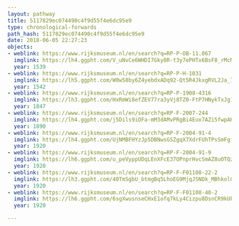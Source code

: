 ```yaml
---
layout: pathway
title: 5117829ec074490c4f9d55f4e6dc95e9
type: chronological-forwards
path_hash: 5117829ec074490c4f9d55f4e6dc95e9
date: 2018-06-05 22:27:23
objects:
- weblink: https://www.rijksmuseum.nl/en/search?q=RP-P-OB-11.067
  imglink: https://lh4.ggpht.com/V_uNvCe6WHDI7Gky8R-t3y7ePHTx6BsF8_rMcMtV8QedCmaNo4qhuLyCkMzrKJI2VcozqcnHsAP4Zhm5uxMANewkPg=s200
  year: 1539
- weblink: https://www.rijksmuseum.nl/en/search?q=RP-P-H-1031
  imglink: https://lh5.ggpht.com/W0w58by6Z4yebdxADq92-Qt5R4JkxgRVL2Ja_7md158yydbWwWJmQlC_peNqyO6JAWgvHMd9g1DNaDeqVoXcfn6xghw=s200
  year: 1542
- weblink: https://www.rijksmuseum.nl/en/search?q=RP-P-1908-4316
  imglink: https://lh3.ggpht.com/HxRmWi8efZEV77ra3yVj8TZ0-FtP7HNykTxJg1PWIsNh-nBFjCDuBlLrue622Q87TtvCwUP-EBDwFQF5lh7y-KqwMPgv=s200
  year: 1847
- weblink: https://www.rijksmuseum.nl/en/search?q=RP-F-2007-244
  imglink: https://lh4.ggpht.com/j5Dils9iOFa-mM3dAMvPRgBi4Eux7AZi5fwpAH16UJM8nHD821ACQ6X-2TZst9wGc-bgdcZb6QzQzIV4F25uN-7aPlA=s200
  year: 1890
- weblink: https://www.rijksmuseum.nl/en/search?q=RP-F-2004-91-4
  imglink: https://lh4.ggpht.com/UjNMBFHYzJp5DBNwsGSZgqX7XdrFUhTPsSmFgfDkXfs_ofMcXmhHiiYRtuzesSHqiHpSWFQ9DKLLJLlmru_pFEtLalU=s200
  year: 1920
- weblink: https://www.rijksmuseum.nl/en/search?q=RP-F-2004-91-9
  imglink: https://lh6.ggpht.com/u_peVyppUDqLEnXFcE37OPnprHvcSmAZ8uOTQzhOJvDb0v6vFUks_DYi-pyL7gWBFvE-i_Y0OwD40s5b8QWtfadkl_j6=s200
  year: 1920
- weblink: https://www.rijksmuseum.nl/en/search?q=RP-F-F01108-22-2
  imglink: https://lh3.ggpht.com/40TmSgbU_btmgBq5LhoEG9MjqJSNDk_MBhkolGBdV0AwM-M2hV8kGzfBcTGpUWTKdhqVv0kkD2IjKicaaVECezMkYxg=s200
  year: 1920
- weblink: https://www.rijksmuseum.nl/en/search?q=RP-F-F01108-40-2
  imglink: https://lh6.ggpht.com/6sgXwusnseCHxE1ofq7kLy4Cizpu8DsnCR9kUkpVAYcjbdjVLK7oV67KTeBJJmh8TcQP6tbdCwMekv3X05Akscxv6p4=s200
  year: 1920

---
```

